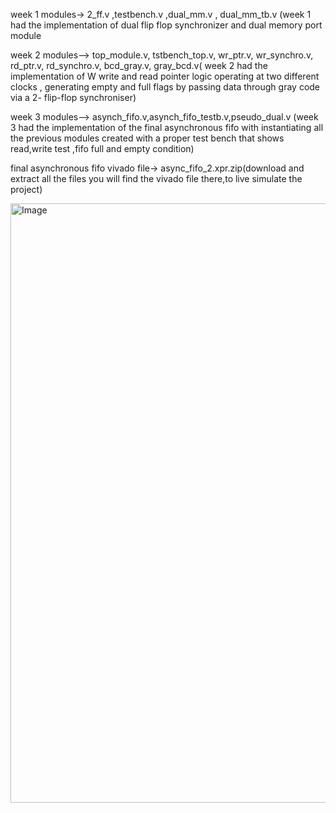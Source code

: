 week 1 modules-> 2_ff.v ,testbench.v ,dual_mm.v , dual_mm_tb.v (week 1 had the implementation of dual flip flop synchronizer and dual memory port module



week 2 modules--> top_module.v, tstbench_top.v, wr_ptr.v, wr_synchro.v, rd_ptr.v, rd_synchro.v, bcd_gray.v, gray_bcd.v( week 2 had the implementation of W write and read pointer logic operating at two different clocks , generating empty and full flags by passing data through gray code via a 2- flip-flop synchroniser)


week 3 modules--> asynch_fifo.v,asynch_fifo_testb.v,pseudo_dual.v (week 3 had the implementation of the final asynchronous fifo with instantiating all the previous modules created with a proper test bench that shows read,write test ,fifo full and empty condition)


final asynchronous fifo vivado file-> async_fifo_2.xpr.zip(download and extract all the files you will find the vivado file there,to live simulate the project)


<img width="1605" height="959" alt="Image" src="https://github.com/user-attachments/assets/374a4918-4d77-4bf8-abcc-a08af3657605" />
